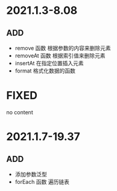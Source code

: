 # 2021.1.3-8.08

## ADD

- remove 函数
  根据参数的内容来删除元素
- removeAt 函数
  根据索引值来删除元素
- insertAt
  在指定位置插入元素
- format
  格式化数据的函数

# FIXED

no content

# 2021.1.7-19.37

## ADD

- 添加参数泛型
- forEach 函数
  遍历链表
